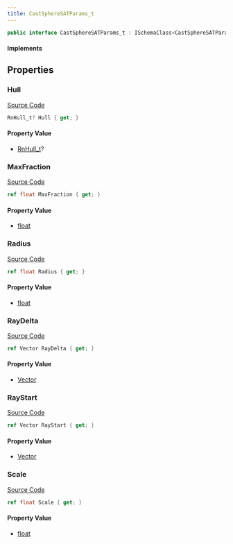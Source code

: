 ```yaml
---
title: CastSphereSATParams_t
---
```


```csharp
public interface CastSphereSATParams_t : ISchemaClass<CastSphereSATParams_t>, ISchemaField, ISchemaClass, INativeHandle
```

#### Implements

## Properties

### Hull

[Source Code](https://github.com/swiftly-solution/swiftlys2/blob/main/managed/src/SwiftlyS2.Generated/Schemas/Interfaces/CastSphereSATParams_t.cs#L27)

```csharp
RnHull_t? Hull { get; }
```

#### Property Value

- [RnHull_t](/docs/api/shared/schemadefinitions/rnhull_t)?

### MaxFraction

[Source Code](https://github.com/swiftly-solution/swiftlys2/blob/main/managed/src/SwiftlyS2.Generated/Schemas/Interfaces/CastSphereSATParams_t.cs#L23)

```csharp
ref float MaxFraction { get; }
```

#### Property Value

- [float](https://learn.microsoft.com/dotnet/api/system.single)

### Radius

[Source Code](https://github.com/swiftly-solution/swiftlys2/blob/main/managed/src/SwiftlyS2.Generated/Schemas/Interfaces/CastSphereSATParams_t.cs#L21)

```csharp
ref float Radius { get; }
```

#### Property Value

- [float](https://learn.microsoft.com/dotnet/api/system.single)

### RayDelta

[Source Code](https://github.com/swiftly-solution/swiftlys2/blob/main/managed/src/SwiftlyS2.Generated/Schemas/Interfaces/CastSphereSATParams_t.cs#L19)

```csharp
ref Vector RayDelta { get; }
```

#### Property Value

- [Vector](/docs/api/shared/natives/vector)

### RayStart

[Source Code](https://github.com/swiftly-solution/swiftlys2/blob/main/managed/src/SwiftlyS2.Generated/Schemas/Interfaces/CastSphereSATParams_t.cs#L17)

```csharp
ref Vector RayStart { get; }
```

#### Property Value

- [Vector](/docs/api/shared/natives/vector)

### Scale

[Source Code](https://github.com/swiftly-solution/swiftlys2/blob/main/managed/src/SwiftlyS2.Generated/Schemas/Interfaces/CastSphereSATParams_t.cs#L25)

```csharp
ref float Scale { get; }
```

#### Property Value

- [float](https://learn.microsoft.com/dotnet/api/system.single)

